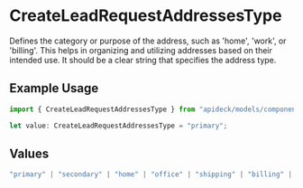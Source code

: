 # CreateLeadRequestAddressesType

Defines the category or purpose of the address, such as 'home', 'work', or 'billing'. This helps in organizing and utilizing addresses based on their intended use. It should be a clear string that specifies the address type.

## Example Usage

```typescript
import { CreateLeadRequestAddressesType } from "apideck/models/components";

let value: CreateLeadRequestAddressesType = "primary";
```

## Values

```typescript
"primary" | "secondary" | "home" | "office" | "shipping" | "billing" | "other"
```